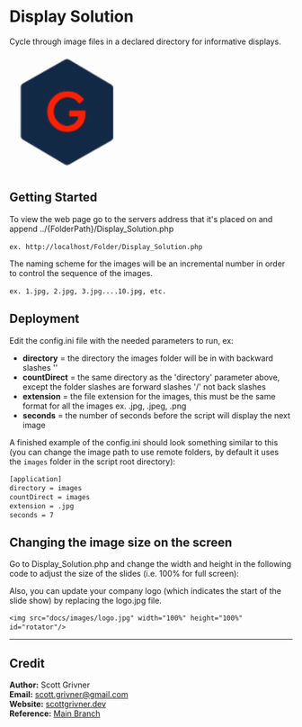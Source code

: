 # Display Solution
Cycle through image files in a declared directory for informative displays.

![Demo](./docs/images/demo.gif)

## Getting Started
To view the web page go to the servers address that it's placed on and append ../{FolderPath}/Display_Solution.php

``ex. http://localhost/Folder/Display_Solution.php``

The naming scheme for the images will be an incremental number in order to control the sequence of the images.

``ex. 1.jpg, 2.jpg, 3.jpg....10.jpg, etc.``

## Deployment
Edit the config.ini file with the needed parameters to run, ex:

- **directory** = the directory the images folder will be in with backward slashes '\'
- **countDirect** = the same directory as the 'directory' parameter above, except the folder slashes are forward slashes '/' not back slashes
- **extension** = the file extension for the images, this must be the same format for all the images ex. .jpg, .jpeg, .png
- **seconds** = the number of seconds before the script will display the next image

A finished example of the config.ini should look something similar to this (you can change the image path to use remote folders, by default it uses the ``images`` folder in the script root directory):
```
[application]
directory = images
countDirect = images
extension = .jpg
seconds = 7
```

## Changing the image size on the screen
Go to Display_Solution.php and change the width and height in the following code to adjust the size of the slides (i.e. 100% for full screen):

Also, you can update your company logo (which indicates the start of the slide show) by replacing the logo.jpg file.
```
<img src="docs/images/logo.jpg" width="100%" height="100%" id="rotator"/>
```

-----

## Credit
**Author:** Scott Grivner <br>
**Email:** scott.grivner@gmail.com <br>
**Website:** [scottgrivner.dev](https://www.scottgriv.dev) <br>
**Reference:** [Main Branch](https://github.com/scottgriv/php-web_utilities)
